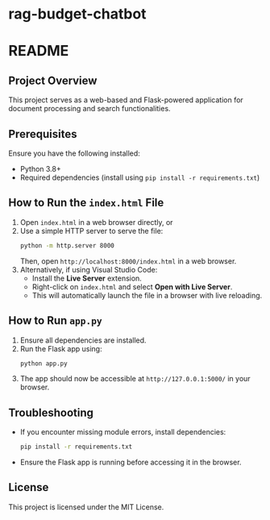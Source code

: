 # rag-budget-chatbot
# README

## Project Overview
This project serves as a web-based and Flask-powered application for document processing and search functionalities.

## Prerequisites
Ensure you have the following installed:
- Python 3.8+
- Required dependencies (install using `pip install -r requirements.txt`)

## How to Run the `index.html` File
1. Open `index.html` in a web browser directly, or
2. Use a simple HTTP server to serve the file:
   ```sh
   python -m http.server 8000
   ```
   Then, open `http://localhost:8000/index.html` in a web browser.
3. Alternatively, if using Visual Studio Code:
   - Install the **Live Server** extension.
   - Right-click on `index.html` and select **Open with Live Server**.
   - This will automatically launch the file in a browser with live reloading.

## How to Run `app.py`
1. Ensure all dependencies are installed.
2. Run the Flask app using:
   ```sh
   python app.py
   ```
3. The app should now be accessible at `http://127.0.0.1:5000/` in your browser.

## Troubleshooting
- If you encounter missing module errors, install dependencies:
  ```sh
  pip install -r requirements.txt
  ```
- Ensure the Flask app is running before accessing it in the browser.

## License
This project is licensed under the MIT License.

